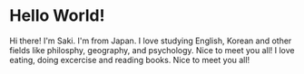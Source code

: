 # Hello World!
Hi there! I'm Saki. I'm from Japan. I love studying English, Korean and other fields like philosphy, geography, and psychology. Nice to meet you all! I love eating, doing excercise and reading books. Nice to meet you all!
